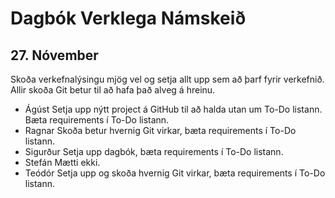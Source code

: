 # Dagbók Verklega Námskeið

## 27. Nóvember
Skoða verkefnalýsingu mjög vel og setja allt upp sem að þarf fyrir verkefnið.  
Allir skoða Git betur til að hafa það alveg á hreinu.

- Ágúst
  Setja upp nýtt project á GitHub til að halda utan um To-Do listann. Bæta requirements í To-Do listann.
- Ragnar
  Skoða betur hvernig Git virkar, bæta requirements í To-Do listann.
- Sigurður
  Setja upp dagbók, bæta requirements í To-Do listann.
- Stefán
  Mætti ekki.
- Teódór
  Setja upp og skoða hvernig Git virkar, bæta requirements í To-Do listann.
